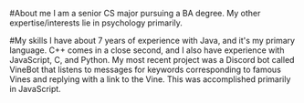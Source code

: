 #About me
I am a senior CS major pursuing a BA degree. My other expertise/interests lie in psychology primarily.

#My skills
I have about 7 years of experience with Java, and it's my primary language. C++ comes in a close second, and I also have experience with JavaScript, C, and Python. My most recent project was a Discord bot called VineBot that listens to messages for keywords corresponding to famous Vines and replying with a link to the Vine. This was accomplished primarily in JavaScript.
